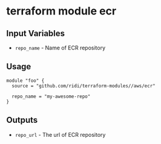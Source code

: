 # terraform module ecr

## Input Variables
- `repo_name` - Name of ECR repository

## Usage
```hcl
module "foo" {
  source = "github.com/ridi/terraform-modules//aws/ecr"
  
  repo_name = "my-awesome-repo"
}
```

## Outputs
- `repo_url` - The url of ECR repository
